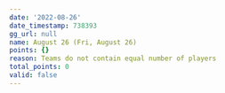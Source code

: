 ```yaml
---
date: '2022-08-26'
date_timestamp: 738393
gg_url: null
name: August 26 (Fri, August 26)
points: {}
reason: Teams do not contain equal number of players
total_points: 0
valid: false
---
```

